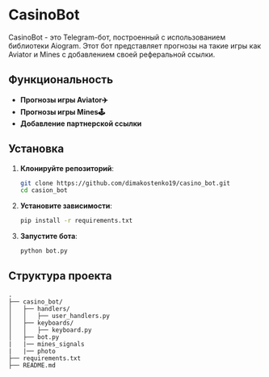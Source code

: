 # CasinoBot

CasinoBot - это Telegram-бот, построенный с использованием библиотеки Aiogram. Этот бот представляет прогнозы на такие игры как Aviator и Mines с добавлением своей реферальной ссылки.

## Функциональность
- **Прогнозы игры Aviator✈️**
- **Прогнозы игры Mines🕹**
- **Добавление партнерской ссылки**


## Установка

1. **Клонируйте репозиторий**:
    ```bash
    git clone https://github.com/dimakostenko19/casino_bot.git
    cd casion_bot
    ```

2. **Установите зависимости**:
    ```bash
    pip install -r requirements.txt
    ```

3. **Запустите бота**:
    ```bash
    python bot.py
    ```

## Структура проекта

```plaintext
.
├── casino_bot/
│   ├── handlers/
│   │   ├── user_handlers.py
│   ├── keyboards/
│   │   ├── keyboard.py
│   ├── bot.py
|   |── mines_signals
|   |── photo
├── requirements.txt
├── README.md
